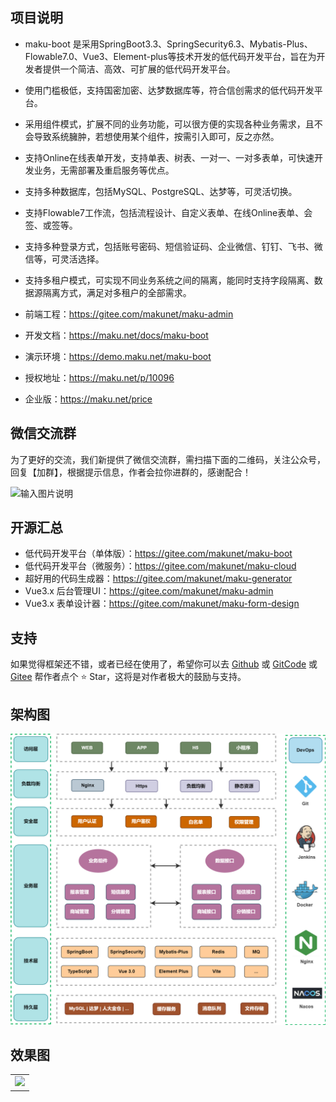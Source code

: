 ## 项目说明

- maku-boot 是采用SpringBoot3.3、SpringSecurity6.3、Mybatis-Plus、Flowable7.0、Vue3、Element-plus等技术开发的低代码开发平台，旨在为开发者提供一个简洁、高效、可扩展的低代码开发平台。
- 使用门槛极低，支持国密加密、达梦数据库等，符合信创需求的低代码开发平台。
- 采用组件模式，扩展不同的业务功能，可以很方便的实现各种业务需求，且不会导致系统臃肿，若想使用某个组件，按需引入即可，反之亦然。
- 支持Online在线表单开发，支持单表、树表、一对一、一对多表单，可快速开发业务，无需部署及重启服务等优点。
- 支持多种数据库，包括MySQL、PostgreSQL、达梦等，可灵活切换。
- 支持Flowable7工作流，包括流程设计、自定义表单、在线Online表单、会签、或签等。
- 支持多种登录方式，包括账号密码、短信验证码、企业微信、钉钉、飞书、微信等，可灵活选择。
- 支持多租户模式，可实现不同业务系统之间的隔离，能同时支持字段隔离、数据源隔离方式，满足对多租户的全部需求。

- 前端工程：https://gitee.com/makunet/maku-admin
- 开发文档：https://maku.net/docs/maku-boot
- 演示环境：https://demo.maku.net/maku-boot
- 授权地址：https://maku.net/p/10096
- 企业版：https://maku.net/price

## 微信交流群

为了更好的交流，我们新提供了微信交流群，需扫描下面的二维码，关注公众号，回复【加群】，根据提示信息，作者会拉你进群的，感谢配合！

![输入图片说明](images/qrcode.png)


## 开源汇总
- 低代码开发平台（单体版）：https://gitee.com/makunet/maku-boot
- 低代码开发平台（微服务）：https://gitee.com/makunet/maku-cloud
- 超好用的代码生成器：https://gitee.com/makunet/maku-generator
- Vue3.x 后台管理UI：https://gitee.com/makunet/maku-admin
- Vue3.x 表单设计器：https://gitee.com/makunet/maku-form-design


## 支持

如果觉得框架还不错，或者已经在使用了，希望你可以去 [Github](https://github.com/makunet/maku-boot) 或 
[GitCode](https://gitcode.com/makunet/maku-boot) 或 [Gitee](https://gitee.com/makunet/maku-boot) 帮作者点个 ⭐ Star，这将是对作者极大的鼓励与支持。


## 架构图

![输入图片说明](images/0.png)

## 效果图

<table>
    <tr>
        <td><img src="images/1.png"/></td>
    </tr>
</table>
